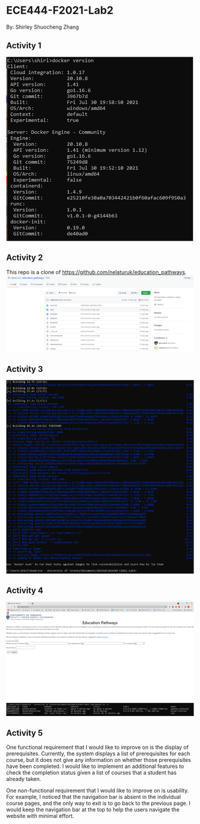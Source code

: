 # ECE444-F2021-Lab2
By: Shirley Shuocheng Zhang

## Activity 1
![image1](./images/docker1.PNG)

## Activity 2
This repo is a clone of https://github.com/nelaturuk/education_pathways.
![image2](./images/docker2.PNG)

## Activity 3
![image3](./images/docker3.PNG)

## Activity 4
![image4](./images/docker4.PNG)
![image5](./images/docker5.PNG)

## Activity 5
One functional requirement that I would like to improve on is the display of prerequisites. Currently, the system displays a list of prerequisites for each course, but it does not give any information on whether those prerequisites have been completed. I would like to implement an additional features to check the completion status given a list of courses that a student has already taken. 

One non-functional requirement that I would like to improve on is usability. For example, I noticed that the navigation bar is absent in the individual course pages, and the only way to exit is to go back to the previous page. I would keep the navigation bar at the top to help the users navigate the website with minimal effort.
